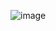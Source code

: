 ![image](https://github.com/Pritanshu69/GO-codes/assets/116452282/8522e1fc-803a-45c2-8a02-47d5eef9ce20)

